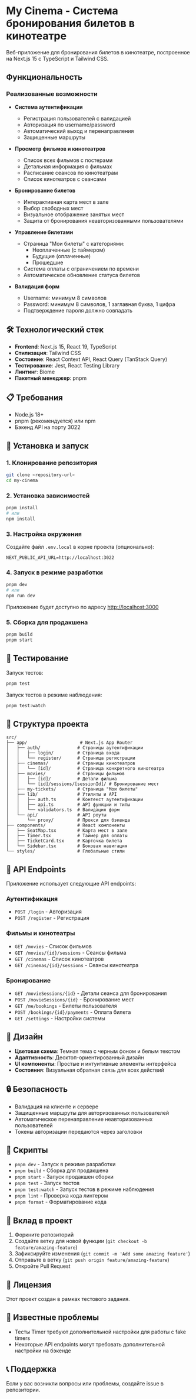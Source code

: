 # My Cinema - Система бронирования билетов в кинотеатре

Веб-приложение для бронирования билетов в кинотеатре, построенное на Next.js 15 с TypeScript и Tailwind CSS.

##  Функциональность

###  Реализованные возможности

- **Система аутентификации**
  - Регистрация пользователей с валидацией
  - Авторизация по username/password
  - Автоматический выход и перенаправления
  - Защищенные маршруты

- **Просмотр фильмов и кинотеатров**
  - Список всех фильмов с постерами
  - Детальная информация о фильмах
  - Расписание сеансов по кинотеатрам
  - Список кинотеатров с сеансами

- **Бронирование билетов**
  - Интерактивная карта мест в зале
  - Выбор свободных мест
  - Визуальное отображение занятых мест
  - Защита от бронирования неавторизованными пользователями

- **Управление билетами**
  - Страница "Мои билеты" с категориями:
    - Неоплаченные (с таймером)
    - Будущие (оплаченные)
    - Прошедшие
  - Система оплаты с ограничением по времени
  - Автоматическое обновление статуса билетов

- **Валидация форм**
  - Username: минимум 8 символов
  - Password: минимум 8 символов, 1 заглавная буква, 1 цифра
  - Подтверждение пароля должно совпадать

## 🛠 Технологический стек

- **Frontend**: Next.js 15, React 19, TypeScript
- **Стилизация**: Tailwind CSS
- **Состояние**: React Context API, React Query (TanStack Query)
- **Тестирование**: Jest, React Testing Library
- **Линтинг**: Biome
- **Пакетный менеджер**: pnpm

## 📋 Требования

- Node.js 18+ 
- pnpm (рекомендуется) или npm
- Бэкенд API на порту 3022

## 🚀 Установка и запуск

### 1. Клонирование репозитория

```bash
git clone <repository-url>
cd my-cinema
```

### 2. Установка зависимостей

```bash
pnpm install
# или
npm install
```

### 3. Настройка окружения

Создайте файл `.env.local` в корне проекта (опционально):

```env
NEXT_PUBLIC_API_URL=http://localhost:3022
```

### 4. Запуск в режиме разработки

```bash
pnpm dev
# или
npm run dev
```

Приложение будет доступно по адресу [http://localhost:3000](http://localhost:3000)

### 5. Сборка для продакшена

```bash
pnpm build
pnpm start
```

## 🧪 Тестирование

Запуск тестов:

```bash
pnpm test
```

Запуск тестов в режиме наблюдения:

```bash
pnpm test:watch
```

## 📁 Структура проекта

```
src/
├── app/                    # Next.js App Router
│   ├── auth/              # Страницы аутентификации
│   │   ├── login/         # Страница входа
│   │   └── register/      # Страница регистрации
│   ├── cinemas/           # Страницы кинотеатров
│   │   └── [id]/          # Страница конкретного кинотеатра
│   ├── movies/            # Страницы фильмов
│   │   ├── [id]/          # Детали фильма
│   │   └── [id]/sessions/[sessionId]/ # Бронирование мест
│   ├── my-tickets/        # Страница "Мои билеты"
│   ├── lib/               # Утилиты и API
│   │   ├── auth.ts        # Контекст аутентификации
│   │   ├── api.ts         # API функции и типы
│   │   └── validators.ts  # Валидация форм
│   └── api/               # API роуты
│       └── proxy/         # Прокси для бэкенда
├── components/            # React компоненты
│   ├── SeatMap.tsx        # Карта мест в зале
│   ├── Timer.tsx          # Таймер для оплаты
│   ├── TicketCard.tsx     # Карточка билета
│   └── Sidebar.tsx        # Боковая навигация
└── styles/                # Глобальные стили
```

## 🔌 API Endpoints

Приложение использует следующие API endpoints:

### Аутентификация
- `POST /login` - Авторизация
- `POST /register` - Регистрация

### Фильмы и кинотеатры
- `GET /movies` - Список фильмов
- `GET /movies/{id}/sessions` - Сеансы фильма
- `GET /cinemas` - Список кинотеатров
- `GET /cinemas/{id}/sessions` - Сеансы кинотеатра

### Бронирование
- `GET /movieSessions/{id}` - Детали сеанса для бронирования
- `POST /movieSessions/{id}` - Бронирование мест
- `GET /me/bookings` - Билеты пользователя
- `POST /bookings/{id}/payments` - Оплата билета
- `GET /settings` - Настройки системы

## 🎨 Дизайн

- **Цветовая схема**: Темная тема с черным фоном и белым текстом
- **Адаптивность**: Десктоп-ориентированный дизайн
- **UI компоненты**: Простые и интуитивные элементы интерфейса
- **Состояния**: Визуальная обратная связь для всех действий

## 🔒 Безопасность

- Валидация на клиенте и сервере
- Защищенные маршруты для авторизованных пользователей
- Автоматическое перенаправление неавторизованных пользователей
- Токены авторизации передаются через заголовки

## 📝 Скрипты

- `pnpm dev` - Запуск в режиме разработки
- `pnpm build` - Сборка для продакшена
- `pnpm start` - Запуск продакшен сборки
- `pnpm test` - Запуск тестов
- `pnpm test:watch` - Запуск тестов в режиме наблюдения
- `pnpm lint` - Проверка кода линтером
- `pnpm format` - Форматирование кода

## 🤝 Вклад в проект

1. Форкните репозиторий
2. Создайте ветку для новой функции (`git checkout -b feature/amazing-feature`)
3. Зафиксируйте изменения (`git commit -m 'Add some amazing feature'`)
4. Отправьте в ветку (`git push origin feature/amazing-feature`)
5. Откройте Pull Request

## 📄 Лицензия

Этот проект создан в рамках тестового задания.

## 🐛 Известные проблемы

- Тесты Timer требуют дополнительной настройки для работы с fake timers
- Некоторые API endpoints могут требовать дополнительной настройки на бэкенде

## 📞 Поддержка

Если у вас возникли вопросы или проблемы, создайте issue в репозитории.